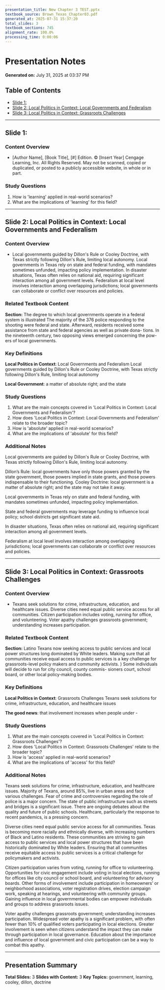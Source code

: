 ```yaml
---
presentation_title: New Chapter 3 TEST.pptx
textbook_source: Brown_Texas_Chapter03.pdf
generated_at: 2025-07-31 15:37:20
total_slides: 3
textbook_sections: 745
alignment_rate: 100.0%
processing_time: 0:00:06
---
```


# Presentation Notes
**Generated on:** July 31, 2025 at 03:37 PM

## Table of Contents
- [Slide 1: ](#slide-1)
- [Slide 2: Local Politics in Context: Local Governments and Federalism](#slide-2)
- [Slide 3: Local Politics in Context: Grassroots Challenges](#slide-3)

---

## Slide 1: 
### Content Overview
- [Author Name], [Book Title], [#] Edition. © [Insert Year] Cengage Learning, Inc. All Rights Reserved. May not be scanned, copied or duplicated, or posted to a publicly accessible website, in whole or in part.

### Study Questions
1. How is 'learning' applied in real-world scenarios?
2. What are the implications of 'learning' for this field?

---

## Slide 2: Local Politics in Context: Local Governments and Federalism
### Content Overview
- Local governments guided by Dillon's Rule or Cooley Doctrine, with Texas strictly following Dillon's Rule, limiting local autonomy.
Local governments in Texas rely on state and federal funding, with mandates sometimes unfunded, impacting policy implementation.
In disaster situations, Texas often relies on national aid, requiring significant interaction among all government levels.
Federalism at local level involves interaction among overlapping jurisdictions; local governments can collaborate or conflict over resources and policies.

### Related Textbook Content
**Section:** The degree to which local governments operate in a federal system is illustrated
The majority of the 376 police responding to the shooting were federal
and state. Afterward, residents
received some assistance from state and federal agencies as well as private dona-
tions. In the nineteenth century, two opposing views emerged concerning the pow-
ers of local governments.

### Key Definitions
**Local Politics in Context**: Local Governments and Federalism Local governments guided by Dillon's Rule or Cooley Doctrine, with Texas strictly following Dillon's Rule, limiting local autonomy

**Local Government**: a matter of absolute right; and the state

### Study Questions
1. What are the main concepts covered in 'Local Politics in Context: Local Governments and Federalism'?
2. How does 'Local Politics in Context: Local Governments and Federalism' relate to the broader topic?
3. How is 'absolute' applied in real-world scenarios?
4. What are the implications of 'absolute' for this field?

### Additional Notes
Local governments are guided by Dillon's Rule or Cooley Doctrine, with Texas strictly following Dillon's Rule, limiting local autonomy.

Dillon’s Rule: local governments have only those powers granted by the state government, those powers implied in state grants, and those powers indispensable to their functioning.
Cooley Doctrine: local government is a matter of absolute right; and the state may not take it away.

Local governments in Texas rely on state and federal funding, with mandates sometimes unfunded, impacting policy implementation.

State and federal governments may leverage funding to influence local policy; school districts get significant state aid.

In disaster situations, Texas often relies on national aid, requiring significant interaction among all government levels.

Federalism at local level involves interaction among overlapping jurisdictions; local governments can collaborate or conflict over resources and policies.

---

## Slide 3: Local Politics in Context: Grassroots Challenges
### Content Overview
- Texans seek solutions for crime, infrastructure, education, and healthcare issues.
Diverse cities need equal public service access for all communities.
Citizen participation includes voting, running for office, and volunteering.
Voter apathy challenges grassroots government; understanding increases participation.

### Related Textbook Content
**Section:** Latino Texans now seeking access to public services and local power structures
long dominated by White leaders. Making sure that all communities receive equal
access to public services is a key challenge for grassroots-level policy makers and
community activists. ) Some individuals will decide to run for city council, county commis-
sioners court, school board, or other local policy-making bodies.

### Key Definitions
**Local Politics in Context**: Grassroots Challenges Texans seek solutions for crime, infrastructure, education, and healthcare issues

**The good news**: that involvement increases when people under -

### Study Questions
1. What are the main concepts covered in 'Local Politics in Context: Grassroots Challenges'?
2. How does 'Local Politics in Context: Grassroots Challenges' relate to the broader topic?
3. How is 'access' applied in real-world scenarios?
4. What are the implications of 'access' for this field?

### Additional Notes
Texans seek solutions for crime, infrastructure, education, and healthcare issues.
Majority of Texans, around 85%, live in urban areas and face various challenges.
Fear of crime and controversies regarding the role of police is a major concern.
The state of public infrastructure such as streets and bridges is a significant issue.
There are ongoing debates about the quality and future of public schools.
Healthcare, particularly the response to recent pandemics, is a pressing concern.

Diverse cities need equal public service access for all communities.
Texas is becoming more racially and ethnically diverse, with increasing numbers of Black and Latino residents.
These communities are striving to gain access to public services and local power structures that have been historically dominated by White leaders.
Ensuring that all communities receive equitable access to public services is a critical challenge for policymakers and activists.

Citizen participation varies from voting, running for office to volunteering.
Opportunities for civic engagement include voting in local elections, running for offices like city council or school board, and volunteering for advisory boards.
Other forms of involvement include participation in homeowners’ or neighborhood associations, voter registration drives, election campaign work, speaking at hearings, and volunteering with community groups.
Gaining influence in local governmental bodies can empower individuals and groups to address grassroots issues.

Voter apathy challenges grassroots government; understanding increases participation.
Widespread voter apathy is a significant problem, with often fewer than 10% of qualified voters participating in local elections.
Greater involvement is seen when citizens understand the impact they can make through participation in local governance.
Education about the importance and influence of local government and civic participation can be a way to combat this apathy.

---

## Presentation Summary

**Total Slides:** 3
**Slides with Content:** 3
**Key Topics:** government, learning, cooley, dillon, doctrine
